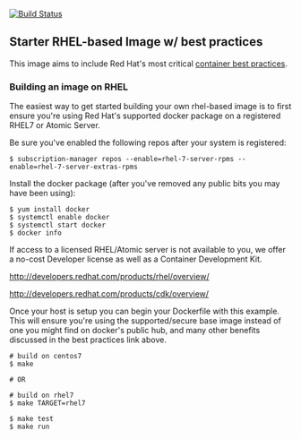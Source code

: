 [![Build Status](https://travis-ci.org/tchughesiv/starter-dumb-init.svg?branch=master)](https://travis-ci.org/tchughesiv/starter-dumb-init)

## Starter RHEL-based Image w/ best practices 
This image aims to include Red Hat's most critical [container best practices](http://docs.projectatomic.io/container-best-practices/).

### Building an image on RHEL
The easiest way to get started building your own rhel-based image is to first ensure you're using Red Hat's supported docker package on a registered RHEL7 or Atomic Server.

Be sure you've enabled the following repos after your system is registered:
```shell
$ subscription-manager repos --enable=rhel-7-server-rpms --enable=rhel-7-server-extras-rpms
```
Install the docker package (after you've removed any public bits you may have been using):
```shell
$ yum install docker
$ systemctl enable docker
$ systemctl start docker
$ docker info
```
If access to a licensed RHEL/Atomic server is not available to you, we offer a no-cost Developer license as well as a Container Development Kit.

http://developers.redhat.com/products/rhel/overview/  

http://developers.redhat.com/products/cdk/overview/

Once your host is setup you can begin your Dockerfile with this example. This will ensure you're using the supported/secure base image instead of one you might find on docker's public hub, and many other benefits discussed in the best practices link above.
```shell
# build on centos7
$ make

# OR

# build on rhel7
$ make TARGET=rhel7
```
```shell
$ make test
$ make run
```